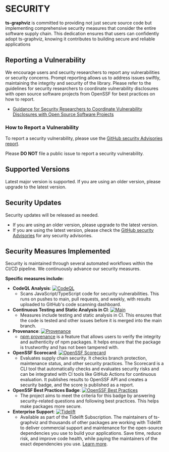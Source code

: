 # SECURITY

**ts-graphviz** is committed to providing not just secure source code but implementing comprehensive security measures that consider the entire software supply chain.
This dedication ensures that users can confidently adopt ts-graphviz, knowing it contributes to building secure and reliable applications

## Reporting a Vulnerability

We encourage users and security researchers to report any vulnerabilities or security concerns. Prompt reporting allows us to address issues swiftly, maintaining the integrity and security of the library.
Please refer to the guidelines for security researchers to coordinate vulnerability disclosures with open source software projects from OpenSSF for best practices on how to report.

- [Guidance for Security Researchers to Coordinate Vulnerability Disclosures with Open Source Software Projects](https://github.com/ossf/oss-vulnerability-guide/blob/main/finder-guide.md#readme)

### How to Report a Vulnerability

To report a security vulnerability, please use the
[GitHub security Advisories report](https://github.com/ts-graphviz/ts-graphviz/security/advisories/new).

Please **DO NOT** file a public issue to report a security vulnerability.

## Supported Versions

Latest major version is supported.
If you are using an older version, please upgrade to the latest version.

## Security Updates

Security updates will be released as needed.

- If you are using an older version, please upgrade to the latest version.
- If you are using the latest version, please check the [GitHub security Advisories](https://github.com/ts-graphviz/ts-graphviz/security/advisories) for any security advisories.

## Security Measures Implemented

Security is maintained through several automated workflows within the CI/CD pipeline.
We continuously advance our security measures.

**Specific measures include:**

- **CodeQL Analysis**: [![CodeQL](https://github.com/ts-graphviz/ts-graphviz/actions/workflows/codeql-analysis.yml/badge.svg)](https://github.com/ts-graphviz/ts-graphviz/actions/workflows/codeql-analysis.yml)
  - Scans JavaScript/TypeScript code for security vulnerabilities. This runs on pushes to main, pull requests, and weekly, with results uploaded to GitHub's code scanning dashboard.
- **Continuous Testing and Static Analysis in CI**: [![Main](https://github.com/ts-graphviz/ts-graphviz/actions/workflows/main.yaml/badge.svg)](https://github.com/ts-graphviz/ts-graphviz/actions/workflows/main.yaml)
  - Measures include testing and static analysis in CI. This ensures that the code is tested and other issues before it is merged into the main branch.
- **Provenance**: [![Provenance](https://img.shields.io/badge/npm_package-provenanced-green)](https://www.npmjs.com/package/ts-graphviz)
  - [npm provenance](https://docs.npmjs.com/generating-provenance-statements) is a feature that allows users to verify the integrity and authenticity of npm packages. It helps ensure that the package is trustworthy and has not been tampered with.
- **OpenSSF Scorecard**: [![OpenSSF Scorecard](https://api.scorecard.dev/projects/github.com/ts-graphviz/ts-graphviz/badge)](https://scorecard.dev/viewer/?uri=github.com/ts-graphviz/ts-graphviz)
  - Evaluates supply chain security. It checks branch protection, maintenance status, and other security practices. The Scorecard is a CLI tool that automatically checks and evaluates security risks and can be integrated with CI tools like GitHub Actions for continuous evaluation. It publishes results to OpenSSF API and creates a security badge, and the score is published as a report.
- **OpenSSF Best Practices Badge**: [![OpenSSF Best Practices](https://www.bestpractices.dev/projects/8396/badge)](https://www.bestpractices.dev/projects/8396)
  - The project aims to meet the criteria for this badge by answering security-related questions and following best practices. This helps make packages more secure.
- **Enterprise Support**: [![Tidelift](https://tidelift.com/badges/package/npm/ts-graphviz?style=flat)](https://tidelift.com/subscription/pkg/npm-ts-graphviz?utm_source=npm-ts-graphviz&utm_medium=readme)
  - Available as part of the Tidelift Subscription. The maintainers of ts-graphviz and thousands of other packages are working with Tidelift to deliver commercial support and maintenance for the open-source dependencies you use to build your applications. Save time, reduce risk, and improve code health, while paying the maintainers of the exact dependencies you use. [Learn more](https://tidelift.com/subscription/pkg/npm-ts-graphviz?utm_source=npm-ts-graphviz&utm_medium=referral&utm_campaign=enterprise&utm_term=repo).

